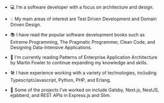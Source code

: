 - 💻 I’m a software developer with a focus on architecture and design.

- 💡 My main areas of interest are Test Driven Development and Domain Driven Design.

- 📚 I have read the popular software development books such as Extreme Programming, The Pragmatic Programmer, Clean Code, and Designing Data-Intensive Applications.

- 📖 I'm currently reading Patterns of Enterprise Application Architecture by Martin Fowler to continue expanding my knowledge and skills.

- 🛠 I have experience working with a variety of technologies, including Typescript/Javascript, Python, PHP, and Erlang.

- 🎯 Some of the projects I've worked on include Gatsby, Next.js, NestJS, ejabberd, and REST APIs in Express.js and Slim<PHP>.

<!---
supekarnikhil/supekarnikhil is a ✨ special ✨ repository because its `README.md` (this file) appears on your GitHub profile.
You can click the Preview link to take a look at your changes.
--->
